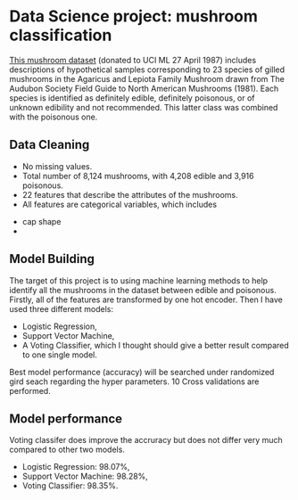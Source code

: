 # Data Science project: mushroom classification
 
[This mushroom dataset](https://www.kaggle.com/datasets/uciml/mushroom-classification) (donated to UCI ML 27 April 1987) includes descriptions of hypothetical samples corresponding to 23 species of gilled mushrooms in the Agaricus and Lepiota Family Mushroom drawn from The Audubon Society Field Guide to North American Mushrooms (1981). Each species is identified as definitely edible, definitely poisonous, or of unknown edibility and not recommended. This latter class was combined with the poisonous one. 

## Data Cleaning
* No missing values.
* Total number of 8,124 mushrooms, with 4,208 edible and 3,916 poisonous.
* 22 features that describe the attributes of the mushrooms.
* All features are categorical variables, which includes
 - cap shape
 - 

## Model Building
The target of this project is to using machine learning methods to help identify all the mushrooms in the dataset between edible and poisonous. Firstly, all of the features are transformed by one hot encoder. Then I have used three different models:
* Logistic Regression, 
* Support Vector Machine, 
* A Voting Classifier, which I thought should give a better result compared to one single model.

Best model performance (accuracy) will be searched under randomized gird seach regarding the hyper parameters. 10 Cross validations are performed.

## Model performance
Voting classifer does improve the accruracy but does not differ very much compared to other two models.
* Logistic Regression: 98.07%,
* Support Vector Machine: 98.28%,
* Voting Classifier: 98.35%.
